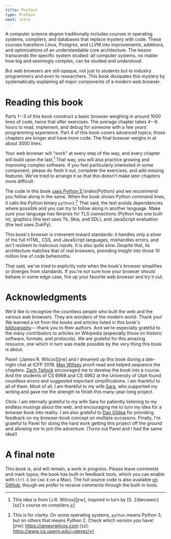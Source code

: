 ```yaml
---
title: Preface
type: Preface
next: intro
...
```


A computer science degree traditionally includes courses in operating
systems, compilers, and databases that replace mystery with code.
These courses transform Linux, Postgres, and LLVM into improvements,
additions, and optimizations of an understandable core architecture.
The lesson transcends the specific system studied: _all_ computer
systems, no matter how big and seemingly complex, can be studied and
understood.

But web browsers are still opaque, not just to students but to
industry programmers and even to researchers. This book dissipates
this mystery by systematically explaining all major components of a
modern web browser.


Reading this book
=================

Parts 1--3 of this book construct a basic browser weighing in around
1000 lines of code, twice that after exercises. The average chapter
takes 4--6 hours to read, implement, and debug for someone with a few
years' programming experience. Part 4 of this book covers advanced
topics; those chapters are longer and have more code. The final
browser weighs in at about 3000 lines.

Your web browser will "work" at every step of the way, and every
chapter will build upon the last.[^jrwilcox-idea] That way, you will
also practice growing and improving complex software. If you feel
particularly interested in some component, please do flesh it out,
complete the exercises, and add missing features. We've tried to
arrange it so that this doesn't make later chapters more difficult.

[^jrwilcox-idea]: This idea is from [J.R. Wilcox][jrw], inspired in turn by
    [S. Zdancewic][sz]'s course on compilers.

The code in this book [uses Python
3](blog/why-python.md),\index{Python} and we recommend you follow
along in the same. When the book shows Python command lines, it calls
the Python binary `python3`.[^py3-cmd] That said, the text avoids
dependencies where possible and you can try to follow along in another
language. Make sure your language has libraries for TLS connections
(Python has one built in), graphics (the text uses Tk, Skia, and SDL),
and JavaScript evaluation (the text uses DukPy).
    
[^py3-cmd]: This is for clarity. On some operating systems, `python`
means Python 3, but on others that means Python 2. Check which version
you have!
[jrw]: https://jamesrwilcox.com
[sz]: https://www.cis.upenn.edu/~stevez/

This book's browser is irreverent toward standards: it handles only a
sliver of the full HTML, CSS, and JavaScript languages, mishandles
errors, and isn't resilient to malicious inputs. It is also quite
slow. Despite that, its architecture matches that of real browsers,
providing insight into those 10 million line of code behemoths.

That said, we've tried to explicitly note when the book's browser
simplifies or diverges from standards. If you're not sure how your
browser should behave in some edge case, fire up your favorite web
browser and try it out.

Acknowledgments
===============

We'd like to recognize the countless people who built the web and the
various web browsers. They are wonders of the modern world. Thank you!
We learned a lot from the books and articles listed in this book's
[bibliography](bibliography.md)---thank you to their authors. And
we're especially grateful to the many contributors to articles on
Wikipedia (especially those on historic software, formats, and
protocols). We are grateful for this amazing resource, one which in
turn was made possible by the very thing this book is about.

*Pavel*: [James R. Wilcox][jrw] and I dreamed up this book during a
late-night chat at ICFP 2018. [Max Willsey][mwillsey] proof-read and
helped sequence the chapters. [Zach Tatlock][ztatlock] encouraged me
to develop the book into a course. And the students of CS 6968 and CS
4962 at the University of Utah found countless errors and suggested
important simplifications. I am thankful to all of them. Most of all,
I am thankful to my wife [Sara][saras], who supported my writing and
gave me the strength to finish this many-year-long project.

[mwillsey]: https://www.mwillsey.com/
[saras]: https://www.sscharmingds.com/
[ztatlock]: https://homes.cs.washington.edu/~ztatlock/

*Chris*: I am eternally grateful to my wife Sara for patiently
listening to my endless musings about the web, and encouraging me to
turn my idea for a browser book into reality. I am also grateful to
[Dan Gildea][dan-gildea] for providing feedback on my browser-book
concept on multiple occasions. Finally, I'm grateful to Pavel for
doing the hard work getting this project off the ground and allowing
me to join the adventure. (Turns out Pavel and I had the same idea!)

[dan-gildea]: https://www.cs.rochester.edu/u/gildea/

A final note
============

This book is, and will remain, a work in progress. Please leave
comments and mark typos; the book has built-in feedback tools, which
you can enable with `Ctrl-E` (or `Cmd-E` on a Mac). The full source
code is also available [on GitHub][github], though we prefer to
receive comments through the built-in tools.

[github]: https://github.com/browserengineering/book
